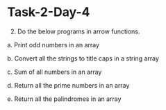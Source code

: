 # Task-2-Day-4
2. Do the below programs in arrow functions.
   
  a. Print odd numbers in an array
  
  b. Convert all the strings to title caps in a string array
  
  c. Sum of all numbers in an array
  
  d. Return all the prime numbers in an array
  
  e. Return all the palindromes in an array
